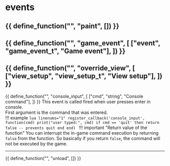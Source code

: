 # events

{{ define_function("", "paint", []) }}
---
{{ define_function("", "game_event", [
    ["event", "game_event_t", "Game event"],
]) }}
---
{{ define_function("", "override_view", [
    ["view_setup", "view_setup_t", "View setup"],
]) }}
---
{{ define_function("", "console_input", [
    ["cmd", "string", "Console command"],
]) }}
This event is called fired when user presses enter in console.  
First argument is the command that was entered.  
!!! example
	```lua linenums="1"
	register_callback('console_input', function(cmd)
		print("user typed:", cmd)
		if cmd == 'quit' then
			return false -- prevents quit
		end
	end)
	```
!!! important "Return value of the function"
	You can interrupt the in-game command execution by returning `false` from the function. So basically if you return `false`, the command will not be executed by the game. 

---
{{ define_function("", "unload", []) }}